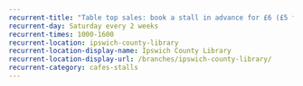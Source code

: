 ```yaml
---
recurrent-title: "Table top sales: book a stall in advance for £6 (£5 for Friends of Ipswich Library)"
recurrent-day: Saturday every 2 weeks
recurrent-times: 1000-1600
recurrent-location: ipswich-county-library
recurrent-location-display-name: Ipswich County Library
recurrent-location-display-url: /branches/ipswich-county-library/
recurrent-category: cafes-stalls
---
```

